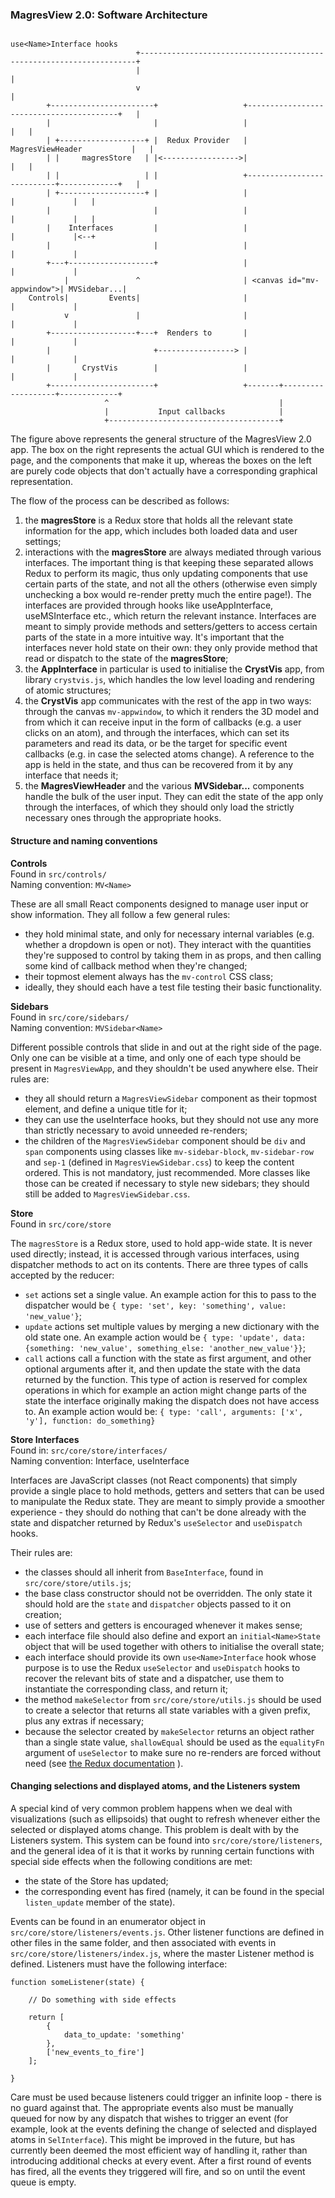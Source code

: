### MagresView 2.0: Software Architecture


```
                                                       use<Name>Interface hooks  
                            +---------------------------------------------------------------------+  
                            |                                                                     |  
                            v                                                                     |  
        +-----------------------+                   +-----------------------------------------+   |  
        |                       |                   |                                         |   |  
        | +-------------------+ |  Redux Provider   |              MagresViewHeader           |   |  
        | |     magresStore   | |<----------------->|                                         |   |  
        | |                   | |                   +---------------------------+-------------+   |  
        | +-------------------+ |                   |                           |             |   |  
        |                       |                   |                           |             |   |  
        |    Interfaces         |                   |                           |             |<--+  
        |                       |                   |                           |             |  
        +---+-------------------+                   |                           |             |  
            |               ^                       | <canvas id="mv-appwindow">| MVSidebar...|  
    Controls|         Events|                       |                           |             |  
            v               |                       |                           |             |  
        +-------------------+---+  Renders to       |                           |             |  
        |                       +-----------------> |                           |             |  
        |       CrystVis        |                   |                           |             |  
        +-----------------------+                   +-------+-------------------+-------------+  
                     ^                                      |  
                     |           Input callbacks            |  
                     +--------------------------------------+  
```

The figure above represents the general structure of the MagresView 2.0 app. The box on the right
represents the actual GUI which is rendered to the page, and the components that make it up, 
whereas the boxes on the left are purely code objects that don't actually have a corresponding
graphical representation.

The flow of the process can be described as follows:

1. the **magresStore** is a Redux store that holds all the relevant state information for the app, which includes both loaded data and user settings;
2. interactions with the **magresStore** are always mediated through various interfaces. The important thing is that keeping these separated allows Redux to perform its magic, thus only updating components that use certain parts of the state, and not all the others (otherwise even simply unchecking a box would re-render pretty much the entire page!). The interfaces are provided through hooks like useAppInterface, useMSInterface etc., which return the relevant instance. Interfaces are meant to simply provide methods and setters/getters to access certain parts of the state in a more intuitive way. It's important that the interfaces never hold state on their own: they only provide method that read or dispatch to the state of the **magresStore**;
3. the **AppInterface** in particular is used to initialise the **CrystVis** app, from library `crystvis.js`, which handles the low level loading and rendering of atomic structures;
4. the **CrystVis** app communicates with the rest of the app in two ways: through the canvas `mv-appwindow`, to which it renders the 3D model and from which it can receive input in the form of callbacks (e.g. a user clicks on an atom), and through the interfaces, which can set its parameters and read its data, or be the target for specific event callbacks (e.g. in case the selected atoms change). A reference to the app is held in the state, and thus can be recovered from it by any interface that needs it;
5. the **MagresViewHeader** and the various **MVSidebar...** components handle the bulk of the user input. They can edit the state of the app only through the interfaces, of which they should only load the strictly necessary ones through the appropriate hooks.

#### Structure and naming conventions

**Controls**  
Found in `src/controls/`  
Naming convention: `MV<Name>`

These are all small React components designed to manage user input or show information. They all follow a few general rules:

* they hold minimal state, and only for necessary internal variables (e.g. whether a dropdown is open or not). They interact with the quantities they're supposed to control by taking them in as props, and then calling some kind of callback method when they're changed;
* their topmost element always has the `mv-control` CSS class;
* ideally, they should each have a test file testing their basic functionality.

**Sidebars**  
Found in `src/core/sidebars/`  
Naming convention: `MVSidebar<Name>`

Different possible controls that slide in and out at the right side of the page. Only one can be visible at a time, and only one of each type should be present in `MagresViewApp`, and they shouldn't be used anywhere else. Their rules are:

* they all should return a `MagresViewSidebar` component as their topmost element, and define a unique title for it; 
* they can use the use<Name>Interface hooks, but they should not use any more than strictly necessary to avoid unneeded re-renders;
* the children of the `MagresViewSidebar` component should be `div` and `span` components using classes like `mv-sidebar-block`, `mv-sidebar-row` and `sep-1` (defined in `MagresViewSidebar.css`) to keep the content ordered. This is not mandatory, just recommended. More classes like those can be created if necessary to style new sidebars; they should still be added to `MagresViewSidebar.css`.

**Store**  
Found in `src/core/store`

The `magresStore` is a Redux store, used to hold app-wide state. It is never used directly; instead, it is accessed through various interfaces, using dispatcher methods to act on its contents. There are three types of calls accepted by the reducer:

* `set` actions set a single value. An example action for this to pass to the dispatcher would be `{ type: 'set', key: 'something', value: 'new_value'}`;
* `update` actions set multiple values by merging a new dictionary with the old state one. An example action would be `{ type: 'update', data: {something: 'new_value', something_else: 'another_new_value'}}`;
* `call` actions call a function with the state as first argument, and other optional arguments after it, and then update the state with the data returned by the function. This type of action is reserved for complex operations in which for example an action might change parts of the state the interface originally making the dispatch does not have access to. An example action would be: `{ type: 'call', arguments: ['x', 'y'], function: do_something}`

**Store Interfaces**  
Found in: `src/core/store/interfaces/`  
Naming convention: <Name>Interface, use<Name>Interface

Interfaces are JavaScript classes (not React components) that simply provide a single place to hold methods, getters and setters that can be used to manipulate the Redux state. They are meant to simply provide a smoother experience - they should do nothing that can't be done already with the state and dispatcher returned by Redux's `useSelector` and `useDispatch` hooks.

Their rules are:

* the classes should all inherit from `BaseInterface`, found in `src/core/store/utils.js`;
* the base class constructor should not be overridden. The only state it should hold are the `state` and `dispatcher` objects passed to it on creation;
* use of setters and getters is encouraged whenever it makes sense;
* each interface file should also define and export an `initial<Name>State` object that will be used together with others to initialise the overall state;
* each interface should provide its own `use<Name>Interface` hook whose purpose is to use the Redux `useSelector` and `useDispatch` hooks to recover the relevant bits of state and a dispatcher, use them to instantiate the corresponding class, and return it;
* the method `makeSelector` from `src/core/store/utils.js` should be used to create a selector that returns all state variables with a given prefix, plus any extras if necessary;
* because the selector created by `makeSelector` returns an object rather than a single state value, `shallowEqual` should be used as the `equalityFn` argument of `useSelector` to make sure no re-renders are forced without need (see [the Redux documentation](https://react-redux.js.org/api/hooks#equality-comparisons-and-updates) ).

#### Changing selections and displayed atoms, and the Listeners system

A special kind of very common problem happens when we deal with visualizations (such as ellipsoids) that ought to refresh whenever either the selected or displayed atoms change. This problem is dealt with by the Listeners system. This system can be found into `src/core/store/listeners`, and the general idea of it is that it works by running certain functions with special side effects when the following conditions are met:

* the state of the Store has updated;
* the corresponding event has fired (namely, it can be found in the special `listen_update` member of the state).

Events can be found in an enumerator object in `src/core/store/listeners/events.js`. Other listener functions are defined in other files in the same folder, and then associated with events in `src/core/store/listeners/index.js`, where the master Listener method is defined. Listeners must have the following interface:


```
function someListener(state) {

    // Do something with side effects
    
    return [
        {
            data_to_update: 'something'
        },
        ['new_events_to_fire']
    ];

}

``` 

Care must be used because listeners could trigger an infinite loop - there is no guard against that. The appropriate events also must be manually queued for now by any dispatch that wishes to trigger an event (for example, look at the events defining the change of selected and displayed atoms in `SelInterface`). This might be improved in the future, but has currently been deemed the most efficient way of handling it, rather than introducing additional checks at every event. After a first round of events has fired, all the events they triggered will fire, and so on until the event queue is empty.